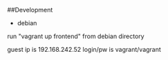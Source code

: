 ##Development

* debian

run "vagrant up frontend" from debian directory

guest ip is 192.168.242.52
login/pw is vagrant/vagrant



